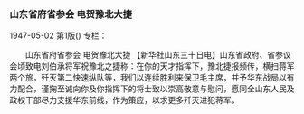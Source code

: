 ### 山东省府省参会  电贺豫北大捷

1947-05-02
第1版()
专栏：

　　山东省府省参会
    电贺豫北大捷
    【新华社山东三十日电】山东省政府、省参议会顷致电刘伯承将军祝豫北之捷称：在你的天才指挥下，豫北捷报频传，横扫蒋军两个旅，歼灭第二快速纵队等，我们以连续胜利来保卫毛主席，并予华东战局以有力配合，谨掬至诚向你及你指挥下的将士致以崇高敬意与慰问，愿同全山东人民及政权干部尽力支援华东前线，作为策应，以求更多歼灭进犯蒋军。
